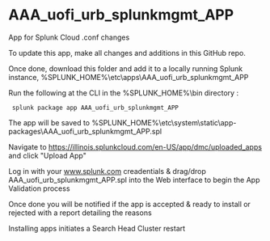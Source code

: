 # AAA_uofi_urb_splunkmgmt_APP
App for Splunk Cloud .conf changes

To update this app, make all changes and additions in this GitHub repo.

Once done, download this folder and add it to a locally running Splunk instance, %SPLUNK_HOME%\etc\apps\AAA_uofi_urb_splunkmgmt_APP

Run the following at the CLI in the %SPLUNK_HOME%\bin directory :

     splunk package app AAA_uofi_urb_splunkmgmt_APP
     
The app will be saved to %SPLUNK_HOME%\etc\system\static\app-packages\AAA_uofi_urb_splunkmgmt_APP.spl
 
Navigate to https://illinois.splunkcloud.com/en-US/app/dmc/uploaded_apps and click "Upload App"

Log in with your www.splunk.com creadentials & drag/drop AAA_uofi_urb_splunkmgmt_APP.spl into the Web interface to begin the App Validation process

Once done you will be notified if the app is accepted & ready to install or rejected with a report detailing the reasons

Installing apps initiates a Search Head Cluster restart
